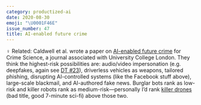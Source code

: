 ```yaml
---
category: productized-ai
date: 2020-08-30
emoji: "\U0001F46E"
issue_number: 47
title: AI-enabled future crime
---
```


‍♀️ Related: Caldwell et al.
wrote a paper on [AI-enabled future crime](https://crimesciencejournal.biomedcentral.com/articles/10.1186/s40163-020-00123-8?utm_campaign=Dynamically%20Typed&utm_medium=email&utm_source=Revue%20newsletter) for Crime Science, a journal associated with University College London.
They think the highest-risk possibilities are: audio/video impersonation (e.g.
deepfakes, again see [DT #23](https://dynamicallytyped.com/issues/23-robotic-raspberry-and-lettuce-pickers-2-5-billion-objects-in-pinterest-lens-and-an-analysis-of-the-ai-reproducibility-crisis-199555?utm_campaign=Dynamically%20Typed&utm_medium=email&utm_source=Revue%20newsletter)), driverless vehicles as weapons, tailored phishing, disrupting AI-controlled systems (like the Facebook stuff above), large-scale blackmail, and AI-authored fake news.
Burglar bots rank as low-risk and killer robots rank as medium-risk—personally I’d rank [killer drones](https://vimeo.com/243423161?utm_campaign=Dynamically%20Typed&utm_medium=email&utm_source=Revue%20newsletter) (bad title, good 7-minute sci-fi) above those two.